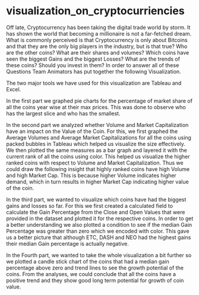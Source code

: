 # visualization_on_cryptocurriencies

Off late, Cryptocurrency has been taking the digital trade world by storm. It has shown the world that becoming a millionaire is not a far-fetched dream. What is commonly perceived is that Cryptocurrency is only about Bitcoins and that they are the only big players in the industry, but is that true? Who are the other coins? What are their shares and volumes? Which coins have seen the biggest Gains and the biggest Losses? What are the trends of these coins? Should you invest in them?
In order to answer all of these Questions Team Animators has put together the following Visualization.

The two major tools we have used for this visualization are Tableau and Excel.
 
In the first part we graphed pie charts for the percentage of market share of all the coins year wise at their max prices. This was done to observe who has the largest slice and who has the smallest.
 
In the second part we analyzed whether Volume and Market Capitalization have an impact on the Value of the Coin. For this, we first graphed the Average Volumes and Average Market Capitalizations for all the coins using packed bubbles in Tableau which helped us visualize the size effectively. We then plotted the same measures as a bar graph and layered it with the current rank of all the coins using color. This helped us visualize the higher ranked coins with respect to Volume and Market Capitalization. Thus we could draw the following insight that highly ranked coins have high Volume and high Market Cap. This is because higher Volume indicates higher demand, which in turn results in higher Market Cap indicating higher value of the coin.
 
In the third part, we wanted to visualize which coins have had the biggest gains and losses so far. For this we first created a calculated field to calculate the Gain Percentage from the Close and Open Values that were provided in the dataset and plotted it for the respective coins. In order to get a better understanding we also plotted a condition to see if the median Gain Percentage was greater than zero which we encoded with color. This gave us a better picture that although ETC, DASH and NEO had the highest gains their median Gain percentage is actually negative.
 
In the Fourth part, we wanted to take the whole visualization a bit further so we plotted a candle stick chart of the coins that had a median gain percentage above zero and trend lines to see the growth potential of the coins.
From the analyses, we could conclude that all the coins have a positive trend and they show good long term potential for growth of coin value.

